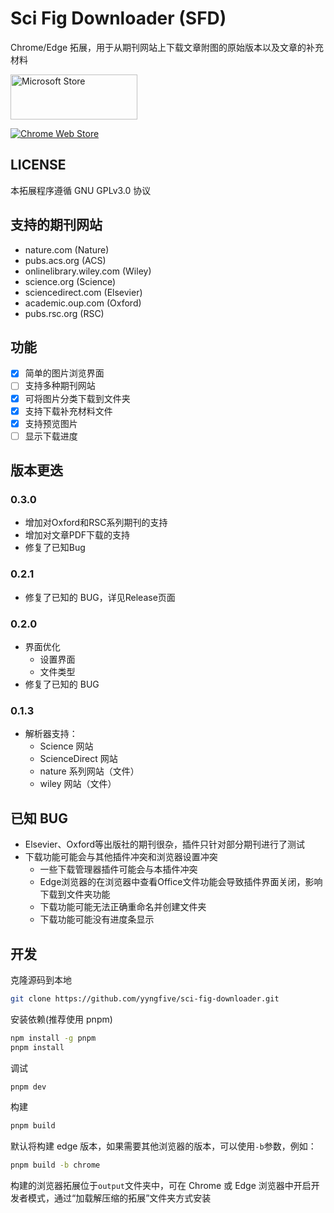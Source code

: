 # Sci Fig Downloader (SFD)

Chrome/Edge 拓展，用于从期刊网站上下载文章附图的原始版本以及文章的补充材料

<a href='https://microsoftedge.microsoft.com/addons/detail/sci-fig-downloader/eakkjiohlkpoimlgnljjceajjpgfjdop'><img src='https://get.microsoft.com/images/en-us%20light.svg' alt='Microsoft Store' style='width: 202.5px; height: 72px;'/></a>

<a href='https://chromewebstore.google.com/detail/sci-fig-downloader/dooahdhpalnmkjkmdnhchoihgfmhfjkj'><img src='https://developer.chrome.com/static/docs/webstore/branding/image/206x58-chrome-web-bcb82d15b2486.png' alt='Chrome Web Store' style='height 72px;' /></a>


## LICENSE

本拓展程序遵循 GNU GPLv3.0 协议

## 支持的期刊网站

- nature.com (Nature)
- pubs.acs.org (ACS)
- onlinelibrary.wiley.com (Wiley)
- science.org (Science)
- sciencedirect.com (Elsevier)
- academic.oup.com (Oxford)
- pubs.rsc.org (RSC)

## 功能

- [x] 简单的图片浏览界面
- [ ] 支持多种期刊网站
- [x] 可将图片分类下载到文件夹
- [x] 支持下载补充材料文件
- [x] 支持预览图片
- [ ] 显示下载进度

## 版本更迭

### 0.3.0

- 增加对Oxford和RSC系列期刊的支持
- 增加对文章PDF下载的支持
- 修复了已知Bug

### 0.2.1

- 修复了已知的 BUG，详见Release页面

### 0.2.0

- 界面优化
  - 设置界面
  - 文件类型
- 修复了已知的 BUG

### 0.1.3

- 解析器支持：
  - Science 网站
  - ScienceDirect 网站
  - nature 系列网站（文件）
  - wiley 网站（文件）

## 已知 BUG

- Elsevier、Oxford等出版社的期刊很杂，插件只针对部分期刊进行了测试
- 下载功能可能会与其他插件冲突和浏览器设置冲突
  - 一些下载管理器插件可能会与本插件冲突
  - Edge浏览器的在浏览器中查看Office文件功能会导致插件界面关闭，影响下载到文件夹功能
  - 下载功能可能无法正确重命名并创建文件夹
  - 下载功能可能没有进度条显示

## 开发

克隆源码到本地

```bash
git clone https://github.com/yyngfive/sci-fig-downloader.git
```

安装依赖(推荐使用 pnpm)

```bash
npm install -g pnpm
pnpm install
```

调试

```bash
pnpm dev
```

构建

```bash
pnpm build
```

默认将构建 edge 版本，如果需要其他浏览器的版本，可以使用`-b`参数，例如：

```bash
pnpm build -b chrome
```

构建的浏览器拓展位于`output`文件夹中，可在 Chrome 或 Edge 浏览器中开启开发者模式，通过“加载解压缩的拓展”文件夹方式安装
